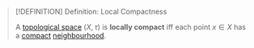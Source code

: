 >[!DEFINITION] Definition: Local Compactness
>
>A [topological space](../Topological%20Spaces/Topological%20Space.md) $(X, \tau)$ is **locally compact** iff each point $x \in X$ has a [compact](Compactness.md) [neighbourhood](../Topological%20Spaces/Neighbourhoods.md).
>